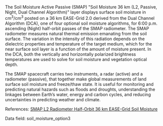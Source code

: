 The Soil Moisture Active Passive (SMAP) "Soil Moisture 36 km (L2, Passive, Night, Dual Channel Algorithm)" layer displays surface soil moisture in cm<sup>3</sup>/cm<sup>3</sup> posted on a 36 km EASE-Grid 2.0 derived from the Dual Channel Algorithm (DCA), one of four optional soil moisture algorithms, for 6:00 p.m. ascending (Night) half-orbit passes of the SMAP radiometer. The SMAP radiometer measures natural thermal emission emanating from the soil surface. The variation in the intensity of this radiation depends on the dielectric properties and temperature of the target medium, which for the near surface soil layer is a function of the amount of moisture present. In the DCA, both the vertically and horizontally polarized brightness temperatures are used to solve for soil moisture and vegetation optical depth.

The SMAP spacecraft carries two instruments, a radar (active) and a radiometer (passive), that together make global measurements of land surface soil moisture and freeze/thaw state. It is useful for monitoring and predicting natural hazards such as floods and droughts, understanding the linkages between Earth’s water, energy and carbon cycles, and reducing uncertainties in predicting weather and climate.

References: [SMAP L2 Radiometer Half-Orbit 36 km EASE-Grid Soil Moisture](https://nsidc.org/data/SPL2SMP)

Data field: soil_moisture_option3
